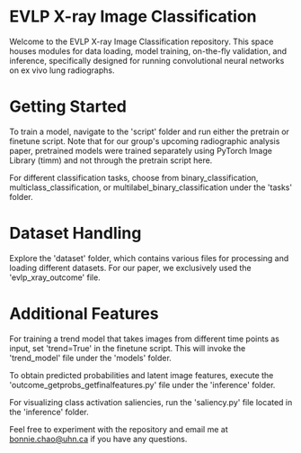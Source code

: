 # EVLP X-ray Image Classification
Welcome to the EVLP X-ray Image Classification repository. This space houses modules for data loading, model training, on-the-fly validation, and inference, specifically designed for running convolutional neural networks on ex vivo lung radiographs.

# Getting Started
To train a model, navigate to the 'script' folder and run either the pretrain or finetune script. Note that for our group's upcoming radiographic analysis paper, pretrained models were trained separately using PyTorch Image Library (timm) and not through the pretrain script here.

For different classification tasks, choose from binary_classification, multiclass_classification, or multilabel_binary_classification under the 'tasks' folder.

# Dataset Handling
Explore the 'dataset' folder, which contains various files for processing and loading different datasets. For our paper, we exclusively used the 'evlp_xray_outcome' file.

# Additional Features
For training a trend model that takes images from different time points as input, set 'trend=True' in the finetune script. This will invoke the 'trend_model' file under the 'models' folder.

To obtain predicted probabilities and latent image features, execute the 'outcome_getprobs_getfinalfeatures.py' file under the 'inference' folder.

For visualizing class activation saliencies, run the 'saliency.py' file located in the 'inference' folder.

Feel free to experiment with the repository and email me at bonnie.chao@uhn.ca if you have any questions.
